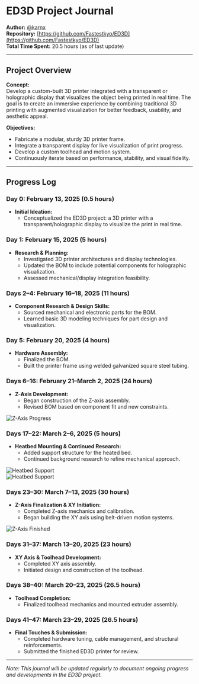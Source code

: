 # ED3D Project Journal

**Author:** [@karnx](https://github.com/Fastestkyo)  
**Repository:** [https://github.com/Fastestkyo/ED3D](https://github.com/Fastestkyo/ED3D)  
**Total Time Spent:** 20.5 hours (as of last update)

---

## Project Overview

**Concept:**  
Develop a custom-built 3D printer integrated with a transparent or holographic display that visualizes the object being printed in real time. The goal is to create an immersive experience by combining traditional 3D printing with augmented visualization for better feedback, usability, and aesthetic appeal.

**Objectives:**
- Fabricate a modular, sturdy 3D printer frame.
- Integrate a transparent display for live visualization of print progress.
- Develop a custom toolhead and motion system.
- Continuously iterate based on performance, stability, and visual fidelity.

---

## Progress Log

### Day 0: February 13, 2025 (0.5 hours)
- **Initial Ideation:**
  - Conceptualized the ED3D project: a 3D printer with a transparent/holographic display to visualize the print in real time.

### Day 1: February 15, 2025 (5 hours)
- **Research & Planning:**
  - Investigated 3D printer architectures and display technologies.
  - Updated the BOM to include potential components for holographic visualization.
  - Assessed mechanical/display integration feasibility.

### Days 2–4: February 16–18, 2025 (11 hours)
- **Component Research & Design Skills:**
  - Sourced mechanical and electronic parts for the BOM.
  - Learned basic 3D modeling techniques for part design and visualization.

### Day 5: February 20, 2025 (4 hours)
- **Hardware Assembly:**
  - Finalized the BOM.
  - Built the printer frame using welded galvanized square steel tubing.

### Days 6–16: February 21–March 2, 2025 (24 hours)
- **Z-Axis Development:**
  - Began construction of the Z-axis assembly.
  - Revised BOM based on component fit and new constraints.

![Z-Axis Progress](https://github.com/user-attachments/assets/536d5975-e3ec-4e65-87a3-0dc43c495e3e)

### Days 17–22: March 2–6, 2025 (5 hours)
- **Heatbed Mounting & Continued Research:**
  - Added support structure for the heated bed.
  - Continued background research to refine mechanical approach.

![Heatbed Support](https://github.com/user-attachments/assets/a56423a7-f586-4adb-a9e5-d7c679b7e917)  
![Heatbed Support](https://github.com/user-attachments/assets/52c3d090-2eeb-432f-a230-d23d1db38c38)

### Days 23–30: March 7–13, 2025 (30 hours)
- **Z-Axis Finalization & XY Initiation:**
  - Completed Z-axis mechanics and calibration.
  - Began building the XY axis using belt-driven motion systems.

![Z-Axis Finished](https://github.com/user-attachments/assets/32ac731c-7475-4b3c-b002-14f731b863bc)

### Days 31–37: March 13–20, 2025 (23 hours)
- **XY Axis & Toolhead Development:**
  - Completed XY axis assembly.
  - Initiated design and construction of the toolhead.

### Days 38–40: March 20–23, 2025 (26.5 hours)
- **Toolhead Completion:**
  - Finalized toolhead mechanics and mounted extruder assembly.

### Days 41–47: March 23–29, 2025 (26.5 hours)
- **Final Touches & Submission:**
  - Completed hardware tuning, cable management, and structural reinforcements.
  - Submitted the finished ED3D printer for review.

---

*Note: This journal will be updated regularly to document ongoing progress and developments in the ED3D project.*

